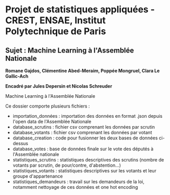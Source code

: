 # Projet de statistiques appliquées - CREST, ENSAE, Institut Polytechnique de Paris
## Sujet : Machine Learning à l'Assemblée Nationale

**Romane Gajdos, Clémentine Abed-Meraim, Poppée Mongruel, Clara Le Gallic-Ach**
 
**Encadré par Jules Depersin et Nicolas Schreuder**
 

Machine Learning à l'Assemblée Nationale

Ce dossier comporte plusieurs fichiers : 
  - importation_données : importation des données en format .json depuis l'open data de l'Assemblée Nationale
  - database_scrutins : fichier csv comprenant les données par scrutin
  - database_votants : fichier csv comprenant les données par votant
  - database_creation : code pour fusionner les deux bases de données ci-dessus
  - database_votes : base de données finale sur le vote des députés à l'Assemblée nationale
  - statistiques_scrutins : statistiques descriptives des scrutins (nombre de votants par scrutin, de pour/contre, d'abstention...)
  - statistiques_votants : statistiques descriptives sur les votants et leur groupe d'appartenance 
  - statistiques_demandeurs : travail sur les demandeurs de la loi, notamment nettoyage de ces données et one hot encoding 

